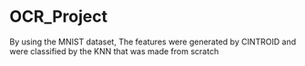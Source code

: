 # OCR_Project
By using the MNIST dataset, The features were generated by CINTROID and were classified by the KNN that was made from scratch
